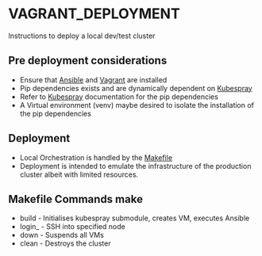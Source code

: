 VAGRANT_DEPLOYMENT
==========
Instructions to deploy a local dev/test cluster

Pre deployment considerations
--------------
* Ensure that [Ansible](https://docs.ansible.com/ansible/latest/installation_guide/intro_installation.html) and [Vagrant](https://www.vagrantup.com/downloads.html) are installed
* Pip dependencies exists and are dynamically dependent on [Kubespray](https://github.com/kubernetes-sigs/kubespray)
* Refer to [Kubespray](https://github.com/kubernetes-sigs/kubespray) documentation for the pip dependencies
* A Virtual environment (venv) maybe desired to isolate the installation of the pip dependencies

Deployment
--------------
* Local Orchestration is handled by the [Makefile](./Makefile)
* Deployment is intended to emulate the infrastructure of the production cluster albeit with limited resources.

Makefile Commands make <command>
--------------
* build - Initialises kubespray submodule, creates VM, executes Ansible
* login_<node number> - SSH into specified node
* down - Suspends all VMs
* clean - Destroys the cluster
